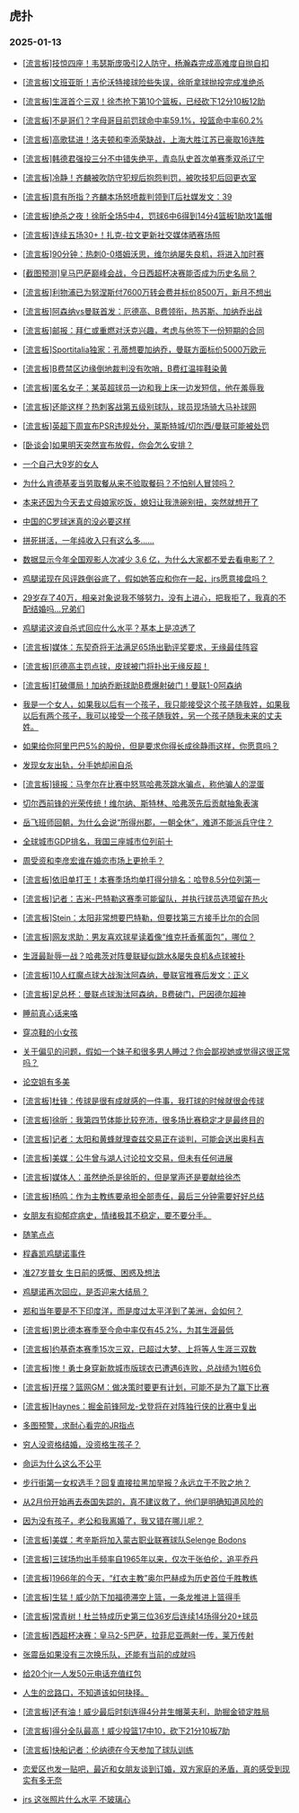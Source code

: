 ## 虎扑 
### 2025-01-13

+ [[流言板]技惊四座！韦瑟斯庞吸引2人防守，杨瀚森完成高难度自抛自扣](https://bbs.hupu.com/629955315.html)

+ [[流言板]文班亚昕！吉伦沃特接球险些失误，徐昕拿球抛投完成准绝杀](https://bbs.hupu.com/629956680.html)

+ [[流言板]生涯首个三双！徐杰抢下第10个篮板，已经砍下12分10板12助](https://bbs.hupu.com/629955811.html)

+ [[流言板]不是哥们？字母哥目前罚球命中率59.1%，投篮命中率60.2%](https://bbs.hupu.com/629955366.html)

+ [[流言板]高歌猛进！洛夫顿和李添荣缺战，上海大胜江苏已豪取16连胜](https://bbs.hupu.com/629956329.html)

+ [[流言板]韩德君强投三分不中错失绝平，青岛队史首次单赛季双杀辽宁](https://bbs.hupu.com/629956808.html)

+ [[流言板]冷静！齐麟被吹防守犯规后抱怨判罚，被吹技犯后回更衣室](https://bbs.hupu.com/629954472.html)

+ [[流言板]意有所指？齐麟本场怒喷裁判领到T后社媒发文：39](https://bbs.hupu.com/629954845.html)

+ [[流言板]绝杀之夜！徐昕全场5中4，罚球6中6得到14分4篮板1助攻1盖帽](https://bbs.hupu.com/629957498.html)

+ [[流言板]连续五场30+！扎克-拉文更新社交媒体晒赛场照](https://bbs.hupu.com/629953751.html)

+ [[流言板]90分钟：热刺0-0塔姆沃思，维尔纳屡失良机，将进入加时赛](https://bbs.hupu.com/629958628.html)

+ [[截图预测]皇马巴萨巅峰会战，今日西超杯决赛能否成为历史名局？](https://bbs.hupu.com/629950631.html)

+ [[流言板]利物浦已为努涅斯付7600万转会费并标价8500万，新月不想出](https://bbs.hupu.com/629951070.html)

+ [[流言板]阿森纳vs曼联首发：厄德高、B费领衔，热苏斯、加纳乔出战](https://bbs.hupu.com/629957856.html)

+ [[流言板]邮报：拜仁或重燃对沃克兴趣，考虑与他签下一份短期的合同](https://bbs.hupu.com/629949156.html)

+ [[流言板]Sportitalia独家：孔蒂想要加纳乔，曼联方面标价5000万欧元](https://bbs.hupu.com/629952422.html)

+ [[流言板]B费禁区边缘倒地裁判没有吹哨，B费红温摔鞋染黄](https://bbs.hupu.com/629959641.html)

+ [[流言板]匿名女子：某英超球员一边和我上床一边发短信，他在羞辱我](https://bbs.hupu.com/629950159.html)

+ [[流言板]还能这样？热刺客战第五级别球队，球员现场骑大马补球网](https://bbs.hupu.com/629954899.html)

+ [[流言板]英超下周宣布PSR违规处分，莱斯特城/切尔西/曼联可能被处罚](https://bbs.hupu.com/629951866.html)

+ [[卧谈会]如果明天突然宣布放假，你会怎么安排？](https://bbs.hupu.com/629956242.html)

+ [一个自己大9岁的女人](https://bbs.hupu.com/629956034.html)

+ [为什么肯德基麦当劳取餐从来不验取餐码？不怕别人冒领吗？](https://bbs.hupu.com/629954175.html)

+ [本来还因为今天去丈母娘家吃饭，媳妇让我洗碗别扭，突然就想开了](https://bbs.hupu.com/629953472.html)

+ [中国的C罗球迷真的没必要这样](https://bbs.hupu.com/629953653.html)

+ [拼死拼活，一年纯收入只有这么多……](https://bbs.hupu.com/629952411.html)

+ [数据显示今年全国观影人次减少 3.6 亿，为什么大家都不爱去看电影了？](https://bbs.hupu.com/629956311.html)

+ [鸡腿诺现在风评跌倒谷底了，假如她答应和你在一起，jrs愿意接盘吗？](https://bbs.hupu.com/629952816.html)

+ [29岁存了40万，相亲对象说我不够努力，没有上进心，把我拒了，我真的不配结婚吗…兄弟们](https://bbs.hupu.com/629957866.html)

+ [鸡腿诺这波自杀式回应什么水平？基本上是凉透了](https://bbs.hupu.com/629958850.html)

+ [[流言板]媒体：东契奇将无法满足65场出勤评奖要求，无缘最佳阵容](https://bbs.hupu.com/629958599.html)

+ [[流言板]厄德高主罚点球，皮球被门将扑出无缘反超！](https://bbs.hupu.com/629960355.html)

+ [[流言板]打破僵局！加纳乔断球助B费爆射破门！曼联1-0阿森纳](https://bbs.hupu.com/629960066.html)

+ [我是一个女人，如果我以后有一个孩子，我只能接受这个孩子随我姓，如果我以后有两个孩子，我可以接受一个孩子随我姓，另一个孩子随我未来的丈夫姓。](https://bbs.hupu.com/629953457.html)

+ [如果给你阿里巴巴5%的股份，但是要求你得长成徐静雨这样，你愿意吗？](https://bbs.hupu.com/629954060.html)

+ [发现女友出轨，分手她却闹自杀](https://bbs.hupu.com/629955376.html)

+ [[流言板]镜报：马奎尔在比赛中怒骂哈弗茨跳水骗点，称他骗人的混蛋](https://bbs.hupu.com/629960537.html)

+ [切尔西前锋的光荣传统！维尔纳、斯特林、哈弗茨先后贡献抽象表演](https://bbs.hupu.com/629960415.html)

+ [岳飞班师回朝，为什么会说“所得州郡，一朝全休”，难道不能派兵守住？](https://bbs.hupu.com/629958232.html)

+ [全球城市GDP排名，我国三座城市位列前十](https://bbs.hupu.com/629954685.html)

+ [周受资和李彦宏谁在婚恋市场上更抢手？](https://bbs.hupu.com/629954993.html)

+ [[流言板]依旧单打王！本赛季场均单打得分排名：哈登8.5分位列第一](https://bbs.hupu.com/629959948.html)

+ [[流言板]记者：吉米-巴特勒这赛季可能留队，并执行球员选项留在热火](https://bbs.hupu.com/629960345.html)

+ [[流言板]Stein：太阳非常想要巴特勒，但要找第三方接手比尔的合同](https://bbs.hupu.com/629961067.html)

+ [[流言板]网友求助：男友喜欢球星读着像“维克托香蕉面包”，哪位？](https://bbs.hupu.com/629955592.html)

+ [生涯最耻辱一战？哈弗茨对阵曼联疑似跳水&amp;屡失良机&amp;点球被扑](https://bbs.hupu.com/629961282.html)

+ [[流言板]10人红魔点球大战淘汰阿森纳，曼联官推赛后发文：正义](https://bbs.hupu.com/629961263.html)

+ [[流言板]足总杯：曼联点球淘汰阿森纳，B费破门，巴因德尔超神](https://bbs.hupu.com/629961080.html)

+ [睡前真心话来咯](https://bbs.hupu.com/629960237.html)

+ [穿凉鞋的小女孩](https://bbs.hupu.com/629958243.html)

+ [关于偏见的问题，假如一个妹子和很多男人睡过？你会鄙视她或觉得这很正常吗？](https://bbs.hupu.com/629955916.html)

+ [论空姐有多美](https://bbs.hupu.com/629955757.html)

+ [[流言板]杜锋：传球是很有成就感的一件事，我打球的时候就很会传球](https://bbs.hupu.com/629958799.html)

+ [[流言板]徐昕：我第四节体能比较充沛，很多场比赛稳定才是最终目的](https://bbs.hupu.com/629958927.html)

+ [[流言板]记者：太阳和黄蜂就理查兹交易正在谈判，可能会送出奥科吉](https://bbs.hupu.com/629960936.html)

+ [[流言板]美媒：公牛曾与湖人讨论拉文交易，但未有任何进展](https://bbs.hupu.com/629959390.html)

+ [[流言板]媒体人：虽然绝杀是徐昕的，但是掌声还是要献给徐杰](https://bbs.hupu.com/629958245.html)

+ [[流言板]杨鸣：作为主教练要承担全部责任，最后三分钟需要好好总结](https://bbs.hupu.com/629958309.html)

+ [女朋友有抑郁症病史，情绪极其不稳定，要不要分手。](https://bbs.hupu.com/629961548.html)

+ [随笔点点](https://bbs.hupu.com/629960291.html)

+ [程鑫凯鸡腿诺事件](https://bbs.hupu.com/629958701.html)

+ [准27岁普女 生日前的感慨、困惑及想法](https://bbs.hupu.com/629959527.html)

+ [鸡腿诺再次回应，是否迎来大结局？](https://bbs.hupu.com/629958666.html)

+ [郑和当年要是不下印度洋，而是度过太平洋到了美洲，会如何？](https://bbs.hupu.com/629959136.html)

+ [[流言板]恩比德本赛季至今命中率仅有45.2%，为其生涯最低](https://bbs.hupu.com/629959440.html)

+ [[流言板]约基奇本赛季15次三双，已超过大梦、上将等人生涯三双数](https://bbs.hupu.com/629959674.html)

+ [[流言板]惨！勇士身穿新款城市版球衣已遭遇6连败，总战绩为1胜6负](https://bbs.hupu.com/629959630.html)

+ [[流言板]开摆？篮网GM：做决策时要更有计划，可能不是为了赢下比赛](https://bbs.hupu.com/629960560.html)

+ [[流言板]Haynes：掘金前锋阿龙-戈登将在对阵独行侠的比赛中复出](https://bbs.hupu.com/629960833.html)

+ [多图预警，求耐心看完的JR指点](https://bbs.hupu.com/629961770.html)

+ [穷人没资格结婚，没资格生孩子？](https://bbs.hupu.com/629960934.html)

+ [命运为什么这么不公平](https://bbs.hupu.com/629960771.html)

+ [步行街第一女权选手？回复直接拉黑加举报？永远立于不败之地？](https://bbs.hupu.com/629960001.html)

+ [从2月份开始再去泰国失踪的，真不建议救了，他们是明确知道风险的](https://bbs.hupu.com/629959425.html)

+ [因为没有孩子，老公和我离婚了，我又错在哪儿呢？](https://bbs.hupu.com/629959280.html)

+ [[流言板]美媒：考辛斯将加入蒙古职业联赛球队Selenge Bodons](https://bbs.hupu.com/629961588.html)

+ [[流言板]三球场均出手频率自1965年以来，仅次于张伯伦，追平乔丹](https://bbs.hupu.com/629961669.html)

+ [[流言板]1966年的今天，“红衣主教”奥尔巴赫成为历史首位千胜教练](https://bbs.hupu.com/629959972.html)

+ [[流言板]生猛！威少防下加福德滞空上篮，一条龙推进上篮得手](https://bbs.hupu.com/629962424.html)

+ [[流言板]常青树！杜兰特成历史第三位36岁后连续14场得分20+球员](https://bbs.hupu.com/629961608.html)

+ [[流言板]西超杯决赛：皇马2-5巴萨，拉菲尼亚两射一传，莱万传射](https://bbs.hupu.com/629962523.html)

+ [张震岳如果没有三次换乐队，还能有当前的成就吗](https://bbs.hupu.com/629960341.html)

+ [给20个jr一人发50元电话充值红包](https://bbs.hupu.com/629961810.html)

+ [人生的岔路口，不知道该如何抉择。](https://bbs.hupu.com/629960046.html)

+ [[流言板]还有油！威少最后时刻连得4分并生帽莱夫利，助掘金锁定胜局](https://bbs.hupu.com/629963324.html)

+ [[流言板]得分全队最高！威少投篮17中10，砍下21分10板7助](https://bbs.hupu.com/629963234.html)

+ [[流言板]快船记者：伦纳德在今天参加了球队训练](https://bbs.hupu.com/629962089.html)

+ [恋爱区也发一贴吧，最近和女朋友谈到订婚，双方家庭的矛盾，真的感受到现实有多无奈](https://bbs.hupu.com/629960989.html)

+ [jrs 这张照片什么水平 不玻璃心](https://bbs.hupu.com/629962436.html)

